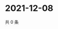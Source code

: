# 2021-12-08

共 0 条

<!-- BEGIN WEIBO -->
<!-- 最后更新时间 Wed Dec 08 2021 22:11:20 GMT+0800 (China Standard Time) -->

<!-- END WEIBO -->
